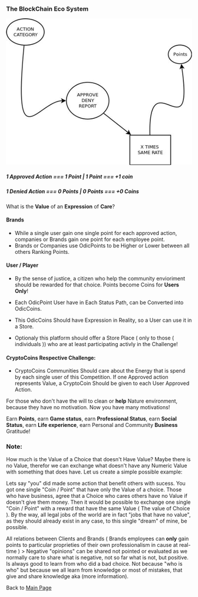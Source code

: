 ### The BlockChain Eco System

![](../../../../images/Points.jpg)

##### 1 Approved Action === 1 Point | 1 Point === +1 coin

##### 1 Denied Action === 0 Points | 0 Points === +0 Coins

What is the **Value** of an **Expression** of **Care**?

#### Brands
- While a single user gain one single point for each approved action, companies or Brands gain one point for each employee point.
- Brands or Companies use OdicPoints to be Higher or Lower between all others Ranking Points.

#### User / Player
- By the sense of justice, a citizen who help the community envioriment should be rewarded for that choice. Points become Coins for **Users Only**!

- Each OdicPoint User have in Each Status Path, can be Converted into OdicCoins.
- This OdicCoins Should have Expression in Reality, so a User can use it in a Store.
- Optionaly this platform should offer a Store Place ( only to those ( individuals )) who are at least participating activly in the Challenge!

#### CryptoCoins Respective Challenge:
- CryptoCoins Communities Should care about the Energy that is spend by each single user of this Competition. If one Approved action represents Value, a CryptoCoin Should be given to each User Approved Action.

For those who don't have the will to clean or **help** Nature environment, because they have no motivation.  Now you have many motivations!

Earn **Points**, earn **Game status**, earn **Professional Status**, earn **Social Status**, earn **Life experience**, earn Personal and Community **Business** Gratitude!

### Note: 

How much is the Value of a Choice that doesn't Have Value? Maybe there is no Value, therefor we can exchange what doesn't have any Numeric Value with something that does have. Let us create a simple possible example:

Lets say "you" did made some action that benefit others with sucess. You got one single "Coin / Point" that have only the Value of a choice. Those who have business, agree that a Choice who cares others have no Value if doesn't give them money. Then it would be possible to exchange one single "Coin / Point" with a reward that have the same Value ( The value of Choice ). By the way, all legal jobs of the world are in fact "jobs that have no value", as they should already exist in any case, to this single "dream" of mine, be possible.

All relations between Clients and Brands ( Brands employees can <b>only</b> gain points to particular proprieties of their own professionalism in cause at real-time ) > Negative "opinions" can be shared not pointed or evaluated as we normally care to share what is negative, not so far what is not, but positive. Is always good to learn from who did a bad choice. Not because "who is who" but because we all learn from knowledge or most of mistakes, that give and share knowledge aka (more information).

Back to [Main Page](../../EN_EN/README.md)
